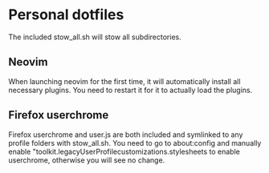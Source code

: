 # Personal dotfiles
The included stow\_all.sh will stow all subdirectories.

## Neovim
When launching neovim for the first time, it will automatically install all necessary plugins. You need to restart it for it to actually load the plugins.

## Firefox userchrome
Firefox userchrome and user.js are both included and symlinked to any profile folders with stow\_all.sh. You need to go to about:config and manually enable "toolkit.legacyUserProfilecustomizations.stylesheets to enable userchrome, otherwise you will see no change.


